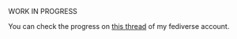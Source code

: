 WORK IN PROGRESS

You can check the progress on [this thread](https://ibasho.vitayuzu.day/@yuzu/statuses/01JSNPQ8WQGHKM39Q5X9F977CA) of my fediverse account.
